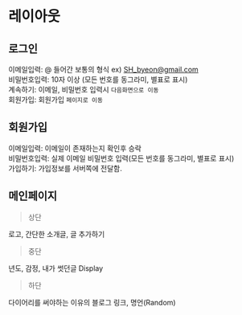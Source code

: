 # 레이아웃  


## 로그인  

이메일입력: @ 들어간 보통의 형식 ex) SH_byeon@gmail.com  
비밀번호입력: 10자 이상 (모든 번호를 동그라미, 별표로 표시)  
계속하기: 이메일, 비밀번호 입력시 ``다음화면으로 이동``  
회원가입: 회원가입 ``페이지로 이동``  

## 회원가입  
이메일입력: 이메일이 존재하는지 확인후 승락  
비밀번호입력: 실제 이메일 비밀번호 입력(모든 번호를 동그라미, 별표로 표시)   
가입하기: 가입정보를 서버쪽에 전달함.

## 메인페이지

> 상단  

로고, 간단한 소개글, 글 추가하기  

> 중단  

년도, 감정, 내가 썻던글 Display

> 하단  

다이어리를 써야하는 이유의 블로그 링크, 명언(Random)
